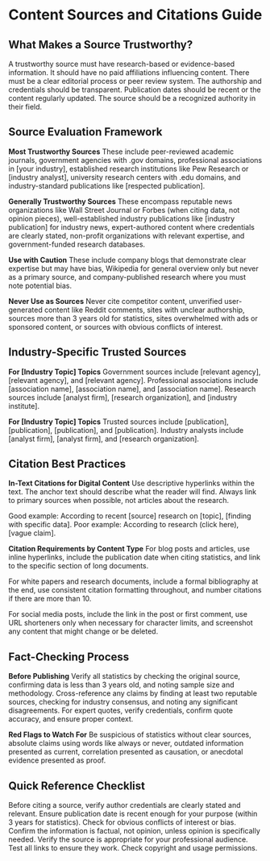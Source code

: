 # Content Sources and Citations Guide

## What Makes a Source Trustworthy?

A trustworthy source must have research-based or evidence-based information. It should have no paid affiliations influencing content. There must be a clear editorial process or peer review system. The authorship and credentials should be transparent. Publication dates should be recent or the content regularly updated. The source should be a recognized authority in their field.

## Source Evaluation Framework

**Most Trustworthy Sources**
These include peer-reviewed academic journals, government agencies with .gov domains, professional associations in [your industry], established research institutions like Pew Research or [industry analyst], university research centers with .edu domains, and industry-standard publications like [respected publication].

**Generally Trustworthy Sources**
These encompass reputable news organizations like Wall Street Journal or Forbes (when citing data, not opinion pieces), well-established industry publications like [industry publication] for industry news, expert-authored content where credentials are clearly stated, non-profit organizations with relevant expertise, and government-funded research databases.

**Use with Caution**
These include company blogs that demonstrate clear expertise but may have bias, Wikipedia for general overview only but never as a primary source, and company-published research where you must note potential bias.

**Never Use as Sources**
Never cite competitor content, unverified user-generated content like Reddit comments, sites with unclear authorship, sources more than 3 years old for statistics, sites overwhelmed with ads or sponsored content, or sources with obvious conflicts of interest.

## Industry-Specific Trusted Sources

**For [Industry Topic] Topics**
Government sources include [relevant agency], [relevant agency], and [relevant agency].
Professional associations include [association name], [association name], and [association name].
Research sources include [analyst firm], [research organization], and [industry institute].

**For [Industry Topic] Topics**
Trusted sources include [publication], [publication], [publication], and [publication].
Industry analysts include [analyst firm], [analyst firm], and [research organization].

## Citation Best Practices

**In-Text Citations for Digital Content**
Use descriptive hyperlinks within the text. The anchor text should describe what the reader will find. Always link to primary sources when possible, not articles about the research.

Good example: According to recent [source] research on [topic], [finding with specific data].
Poor example: According to research (click here), [vague claim].

**Citation Requirements by Content Type**
For blog posts and articles, use inline hyperlinks, include the publication date when citing statistics, and link to the specific section of long documents.

For white papers and research documents, include a formal bibliography at the end, use consistent citation formatting throughout, and number citations if there are more than 10.

For social media posts, include the link in the post or first comment, use URL shorteners only when necessary for character limits, and screenshot any content that might change or be deleted.

## Fact-Checking Process

**Before Publishing**
Verify all statistics by checking the original source, confirming data is less than 3 years old, and noting sample size and methodology. Cross-reference any claims by finding at least two reputable sources, checking for industry consensus, and noting any significant disagreements. For expert quotes, verify credentials, confirm quote accuracy, and ensure proper context.

**Red Flags to Watch For**
Be suspicious of statistics without clear sources, absolute claims using words like always or never, outdated information presented as current, correlation presented as causation, or anecdotal evidence presented as proof.

## Quick Reference Checklist

Before citing a source, verify author credentials are clearly stated and relevant. Ensure publication date is recent enough for your purpose (within 3 years for statistics). Check for obvious conflicts of interest or bias. Confirm the information is factual, not opinion, unless opinion is specifically needed. Verify the source is appropriate for your professional audience. Test all links to ensure they work. Check copyright and usage permissions.